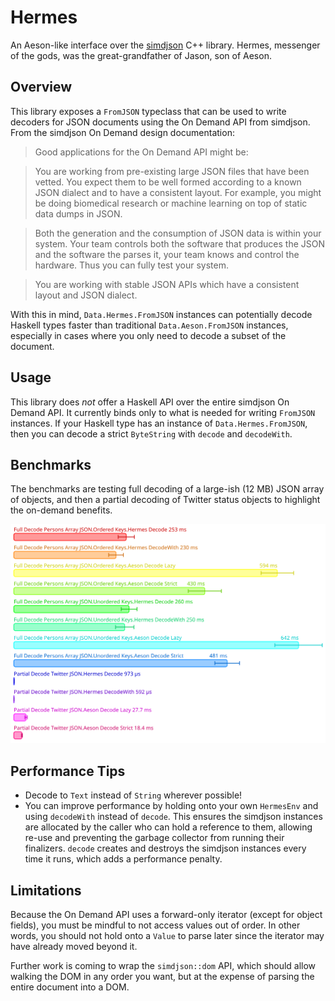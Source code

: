 # Hermes 

An Aeson-like interface over the [simdjson](https://github.com/simdjson/simdjson) C++ library. Hermes, messenger of the gods, was the great-grandfather of Jason, son of Aeson.

## Overview

This library exposes a `FromJSON` typeclass that can be used to write decoders for JSON documents using the On Demand API from simdjson. From the simdjson On Demand design documentation:

> Good applications for the On Demand API might be:

> You are working from pre-existing large JSON files that have been vetted. You expect them to be well formed according to a known JSON dialect and to have a consistent layout. For example, you might be doing biomedical research or machine learning on top of static data dumps in JSON.

> Both the generation and the consumption of JSON data is within your system. Your team controls both the software that produces the JSON and the software the parses it, your team knows and control the hardware. Thus you can fully test your system.

> You are working with stable JSON APIs which have a consistent layout and JSON dialect.

With this in mind, `Data.Hermes.FromJSON` instances can potentially decode Haskell types faster than traditional `Data.Aeson.FromJSON` instances, especially in cases where you only need to decode a subset of the document. 

## Usage

This library does _not_ offer a Haskell API over the entire simdjson On Demand API. It currently binds only to what is needed for writing `FromJSON` instances. If your Haskell type has an instance of `Data.Hermes.FromJSON`, then you can decode a strict `ByteString` with `decode` and `decodeWith`. 

## Benchmarks
The benchmarks are testing full decoding of a large-ish (12 MB) JSON array of objects, and then a partial decoding of Twitter status objects to highlight the on-demand benefits.

![](./hermesbench/bench.svg)

## Performance Tips

* Decode to `Text` instead of `String` wherever possible!
* You can improve performance by holding onto your own `HermesEnv` and using `decodeWith` instead of `decode`. This ensures the simdjson instances are allocated by the caller who can hold a reference to them, allowing re-use and preventing the garbage collector from running their finalizers. `decode` creates and destroys the simdjson instances every time it runs, which adds a performance penalty.

## Limitations

Because the On Demand API uses a forward-only iterator (except for object fields), you must be mindful to not access values out of order. In other words, you should not hold onto a `Value` to parse later since the iterator may have already moved beyond it. 

Further work is coming to wrap the `simdjson::dom` API, which should allow walking the DOM in any order you want, but at the expense of parsing the entire document into a DOM. 
